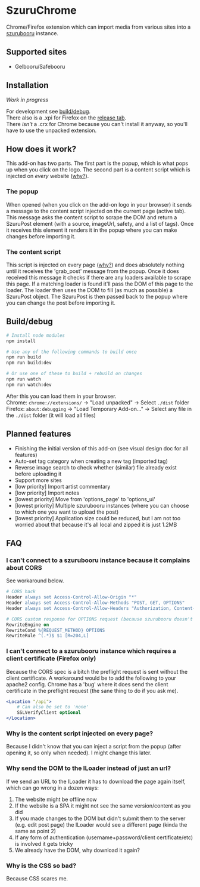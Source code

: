 # SzuruChrome

Chrome/Firefox extension which can import media from various sites into a [szurubooru](https://github.com/rr-/szurubooru) instance.

## Supported sites

-   Gelbooru/Safebooru

## Installation

_Work in progress_

For development see [build/debug](#Builddebug).  
There also is a .xpi for Firefox on the [release tab](https://github.com/neobooru/SzuruChrome/releases).  
There _isn't_ a .crx for Chrome because you can't install it anyway, so you'll have to use the unpacked extension.

## How does it work?

This add-on has two parts. The first part is the popup, which is what pops up when you click on the logo. The second part is a content script which is injected on _every_ website ([why?](#Why-is-the-content-script-injected-on-every-page)).

### The popup

When opened (when you click on the add-on logo in your browser) it sends a message to the content script injected on the current page (active tab). This message asks the content script to scrape the DOM and return a SzuruPost element (with a source, imageUrl, safety, and a list of tags). Once it receives this element it renders it in the popup where you can make changes before importing it.

### The content script

This script is injected on every page ([why?](#Why-is-the-content-script-injected-on-every-page)) and does absolutely nothing until it receives the 'grab_post' message from the popup. Once it does received this message it checks if there are any loaders available to scrape this page. If a matching loader is found it'll pass the DOM of this page to the loader. The loader then uses the DOM to fill (as much as possible) a SzuruPost object. The SzuruPost is then passed back to the popup where you can change the post before importing it.

## Build/debug

```sh
# Install node modules
npm install

# Use any of the following commands to build once
npm run build
npm run build:dev

# Or use one of these to build + rebuild on changes
npm run watch
npm run watch:dev
```

After this you can load them in your browser.  
Chrome: `chrome://extensions/` -> "Load unpacked" -> Select `./dist` folder  
Firefox: `about:debugging` -> "Load Temporary Add-on..." -> Select any file in the `./dist` folder (it will load all files)

## Planned features

-   Finishing the initial version of this add-on (see visual design doc for all features)
-   Auto-set tag category when creating a new tag (imported tag)
-   Reverse image search to check whether (similar) file already exist before uploading it
-   Support more sites
-   [low priority] Import artist commentary
-   [low priority] Import notes
-   [lowest priority] Move from 'options_page' to 'options_ui'
-   [lowest priority] Multiple szurubooru instances (where you can choose to which one you want to upload the post)
-   [lowest priority] Application size could be reduced, but I am not too worried about that because it's all local and zipped it is just 1.2MB

## FAQ

### I can't connect to a szurubooru instance because it complains about CORS

See workaround below.

```apache
# CORS hack
Header always set Access-Control-Allow-Origin "*"
Header always set Access-Control-Allow-Methods "POST, GET, OPTIONS"
Header always set Access-Control-Allow-Headers "Authorization, Content-Type"

# CORS custom response for OPTIONS request (because szurubooru doesn't handle this, yet)
RewriteEngine on
RewriteCond %{REQUEST_METHOD} OPTIONS
RewriteRule ^(.*)$ $1 [R=204,L]
```

### I can't connect to a szurubooru instance which requires a client certificate (Firefox only)

Because the CORS spec is a bitch the preflight request is sent without the client certificate. A workaround would be to add the following to your apache2 config. Chrome has a 'bug' where it does send the client certificate in the preflight request (the sane thing to do if you ask me).

```apache
<Location "/api">
    # Can also be set to 'none'
    SSLVerifyClient optional
</Location>
```

### Why is the content script injected on every page?

Because I didn't know that you can inject a script from the popup (after opening it, so only when needed). I might change this later.

### Why send the DOM to the ILoader instead of just an url?

If we send an URL to the ILoader it has to download the page again itself, which can go wrong in a dozen ways:

1.  The website might be offline now
2.  If the website is a SPA it might not see the same version/content as you did
3.  If you made changes to the DOM but didn't submit them to the server (e.g. edit post page) the ILoader would see a different page (kinda the same as point 2)
4.  If any form of authentication (username+password/client certificate/etc) is involved it gets tricky
5.  We already have the DOM, why download it again?

### Why is the CSS so bad?

Because CSS scares me.
